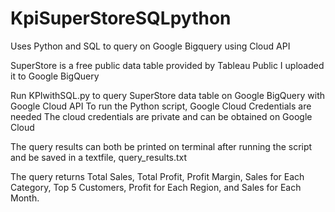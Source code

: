 # KpiSuperStoreSQLpython
Uses Python and SQL to query on Google Bigquery using Cloud API

SuperStore is a free public data table provided by Tableau Public
I uploaded it to Google BigQuery

Run KPIwithSQL.py to query SuperStore data table on Google BigQuery with Google Cloud API
To run the Python script, Google Cloud Credentials are needed
The cloud credentials are private and can be obtained on Google Cloud

The query results can both be printed on terminal after running the script and be saved in a textfile, query_results.txt

The query returns Total Sales, Total Profit, Profit Margin, Sales for Each Category, Top 5 Customers, Profit for Each Region, 
and Sales for Each Month.
